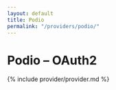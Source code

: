 ```yaml
---
layout: default
title: Podio
permalink: "/providers/podio/"
---
```

# Podio – OAuth2

{% include provider/provider.md %}
